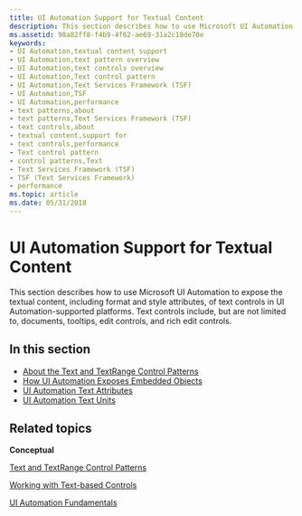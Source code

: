 ```yaml
---
title: UI Automation Support for Textual Content
description: This section describes how to use Microsoft UI Automation to expose the textual content, including format and style attributes, of text controls in UI Automation-supported platforms.
ms.assetid: 98a82ff8-f4b9-4f62-ae69-31a2c18de70e
keywords:
- UI Automation,textual content support
- UI Automation,text pattern overview
- UI Automation,text controls overview
- UI Automation,Text control pattern
- UI Automation,Text Services Framework (TSF)
- UI Automation,TSF
- UI Automation,performance
- text patterns,about
- text patterns,Text Services Framework (TSF)
- text controls,about
- textual content,support for
- text controls,performance
- Text control pattern
- control patterns,Text
- Text Services Framework (TSF)
- TSF (Text Services Framework)
- performance
ms.topic: article
ms.date: 05/31/2018
---
```


# UI Automation Support for Textual Content

This section describes how to use Microsoft UI Automation to expose the textual content, including format and style attributes, of text controls in UI Automation-supported platforms. Text controls include, but are not limited to, documents, tooltips, edit controls, and rich edit controls.

## In this section

-   [About the Text and TextRange Control Patterns](uiauto-about-text-and-textrange-patterns.md)
-   [How UI Automation Exposes Embedded Objects](uiauto-textpattern-and-embedded-objects-overview.md)
-   [UI Automation Text Attributes](uiauto-textattributes.md)
-   [UI Automation Text Units](https://docs.microsoft.com/windows/desktop/WinAuto/uiauto-uiautomationtextunits)

## Related topics

<dl> <dt>

**Conceptual**
</dt> <dt>

[Text and TextRange Control Patterns](uiauto-implementingtextandtextrange.md)
</dt> <dt>

[Working with Text-based Controls](uiauto-workingwithtextbasedcontrols.md)
</dt> <dt>

[UI Automation Fundamentals](entry-uiautocore-overview.md)
</dt> </dl>

 

 




